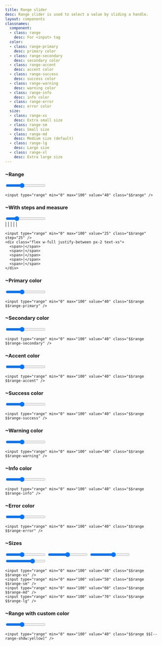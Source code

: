 ```yaml
---
title: Range slider
desc: Range slider is used to select a value by sliding a handle.
layout: components
classnames:
  component:
  - class: range
    desc: For <input> tag
  color:
  - class: range-primary
    desc: primary color
  - class: range-secondary
    desc: secondary color
  - class: range-accent
    desc: accent color
  - class: range-success
    desc: success color
  - class: range-warning
    desc: warning color
  - class: range-info
    desc: info color
  - class: range-error
    desc: error color
  size:
  - class: range-xs
    desc: Extra small size
  - class: range-sm
    desc: Small size
  - class: range-md
    desc: Medium size (default)
  - class: range-lg
    desc: Large size
  - class: range-xl
    desc: Extra large size
---
```


<script>
  import Component from "$components/Component.svelte"
</script>

### ~Range
<input type="range" min="0" max="100" value="40" class="range max-w-xs" />

```~html
<input type="range" min="0" max="100" value="40" class="$$range" />
```


### ~With steps and measure
<div class="w-full max-w-xs">
  <input type="range" min="0" max="100" value="25" class="range max-w-xs" step="25" />
  <div class="w-full flex justify-between text-xs px-2 max-w-xs">
    <span>|</span>
    <span>|</span>
    <span>|</span>
    <span>|</span>
    <span>|</span>
  </div>
</div>

```~html
<input type="range" min="0" max="100" value="25" class="$$range" step="25" />
<div class="flex w-full justify-between px-2 text-xs">
  <span>|</span>
  <span>|</span>
  <span>|</span>
  <span>|</span>
  <span>|</span>
</div>
```


### ~Primary color
<input type="range" min="0" max="100" value="40" class="range range-primary max-w-xs" />

```~html
<input type="range" min="0" max="100" value="40" class="$$range $$range-primary" />
```


### ~Secondary color
<input type="range" min="0" max="100" value="40" class="range range-secondary max-w-xs" />

```~html
<input type="range" min="0" max="100" value="40" class="$$range $$range-secondary" />
```


### ~Accent color
<input type="range" min="0" max="100" value="40" class="range range-accent max-w-xs" />

```~html
<input type="range" min="0" max="100" value="40" class="$$range $$range-accent" />
```


### ~Success color
<input type="range" min="0" max="100" value="40" class="range range-success max-w-xs" />

```~html
<input type="range" min="0" max="100" value="40" class="$$range $$range-success" />
```


### ~Warning color
<input type="range" min="0" max="100" value="40" class="range range-warning max-w-xs" />

```~html
<input type="range" min="0" max="100" value="40" class="$$range $$range-warning" />
```


### ~Info color
<input type="range" min="0" max="100" value="40" class="range range-info max-w-xs" />

```~html
<input type="range" min="0" max="100" value="40" class="$$range $$range-info" />
```


### ~Error color
<input type="range" min="0" max="100" value="40" class="range range-error max-w-xs" />

```~html
<input type="range" min="0" max="100" value="40" class="$$range $$range-error" />
```


### ~Sizes
<div class="flex flex-col w-full items-center gap-4">
  <input type="range" min="0" max="100" value="40" class="range range-xs max-w-xs" />
  <input type="range" min="0" max="100" value="50" class="range range-sm max-w-xs" />
  <input type="range" min="0" max="100" value="60" class="range range-md max-w-xs" />
  <input type="range" min="0" max="100" value="70" class="range range-lg max-w-xs" />
</div>

```~html
<input type="range" min="0" max="100" value="40" class="$$range $$range-xs" />
<input type="range" min="0" max="100" value="50" class="$$range $$range-sm" />
<input type="range" min="0" max="100" value="60" class="$$range $$range-md" />
<input type="range" min="0" max="100" value="70" class="$$range $$range-lg" />
```


### ~Range with custom color
<input type="range" min="0" max="100" value="40" class="range [--range-shdw:yellow] max-w-xs" />

```~html
<input type="range" min="0" max="100" value="40" class="$$range $$[--range-shdw:yellow]" />
```

